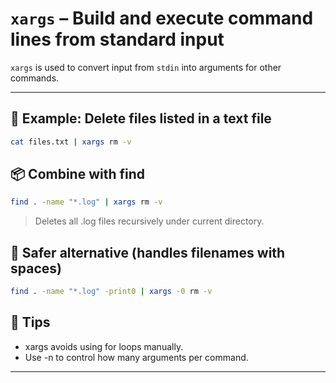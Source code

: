 # `xargs` – Build and execute command lines from standard input

`xargs` is used to convert input from `stdin` into arguments for other commands.

---

## 🧪 Example: Delete files listed in a text file

```bash
cat files.txt | xargs rm -v
```

## 📦 Combine with find
```bash
find . -name "*.log" | xargs rm -v
```
>Deletes all .log files recursively under current directory.

## 🔐 Safer alternative (handles filenames with spaces)
```bash
find . -name "*.log" -print0 | xargs -0 rm -v
```

## 🧠 Tips

- xargs avoids using for loops manually.
- Use -n to control how many arguments per command.

---